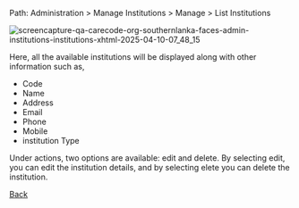Path: Administration > Manage Institutions > Manage > List Institutions

![screencapture-qa-carecode-org-southernlanka-faces-admin-institutions-institutions-xhtml-2025-04-10-07_48_15](https://github.com/user-attachments/assets/e9661cad-213c-4ff5-81a2-209010a03567)


Here, all the available institutions will be displayed along with other information such as, 
* Code
* Name 
* Address
* Email
* Phone 
* Mobile
* institution Type

Under actions, two options are available: edit and delete. By selecting edit, you can edit the institution details, and by selecting elete you can delete the institution.

[Back](https://github.com/hmislk/hmis/wiki/Manage-Institutions)
